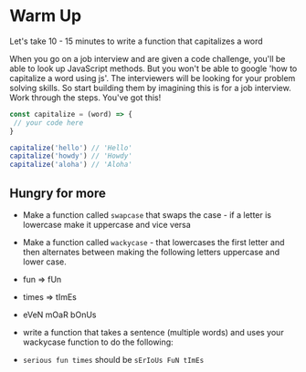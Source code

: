 # Warm Up

Let's take 10 - 15 minutes to write a function that capitalizes a word

When you go on a job interview and are given a code challenge, you'll be able to look up JavaScript methods. But you won't be able to google 'how to capitalize a word using js'. The interviewers will be looking for your problem solving skills. So start building them by imagining this is for a job interview. Work through the steps. You've got this!

```js
const capitalize = (word) => {
 // your code here
}

capitalize('hello') // 'Hello'
capitalize('howdy') // 'Howdy'
capitalize('aloha') // 'Aloha'
```

## Hungry for more

- Make a function called `swapcase` that swaps the case - if a letter is lowercase make it uppercase and vice versa

- Make a function called `wackycase` - that lowercases the first letter and then alternates between making the following letters uppercase and lower case.
 - fun => fUn
 - times => tImEs


- eVeN mOaR bOnUs
- write a function that takes a sentence (multiple words) and uses your wackycase function to do the following:
- `serious fun times` should be `sErIoUs FuN tImEs`
